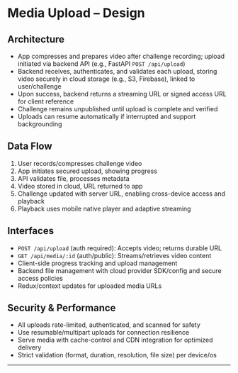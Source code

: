 # Media Upload – Design

## Architecture

- App compresses and prepares video after challenge recording; upload initiated via backend API (e.g., FastAPI `POST /api/upload`)
- Backend receives, authenticates, and validates each upload, storing video securely in cloud storage (e.g., S3, Firebase), linked to user/challenge
- Upon success, backend returns a streaming URL or signed access URL for client reference
- Challenge remains unpublished until upload is complete and verified
- Uploads can resume automatically if interrupted and support backgrounding

## Data Flow

1. User records/compresses challenge video  
2. App initiates secured upload, showing progress  
3. API validates file, processes metadata  
4. Video stored in cloud, URL returned to app  
5. Challenge updated with server URL, enabling cross-device access and playback  
6. Playback uses mobile native player and adaptive streaming

## Interfaces

- `POST /api/upload` (auth required): Accepts video; returns durable URL  
- `GET /api/media/:id` (auth/public): Streams/retrieves video content  
- Client-side progress tracking and upload management  
- Backend file management with cloud provider SDK/config and secure access policies  
- Redux/context updates for uploaded media URLs

## Security & Performance

- All uploads rate-limited, authenticated, and scanned for safety  
- Use resumable/multipart uploads for connection resilience  
- Serve media with cache-control and CDN integration for optimized delivery  
- Strict validation (format, duration, resolution, file size) per device/os

***
